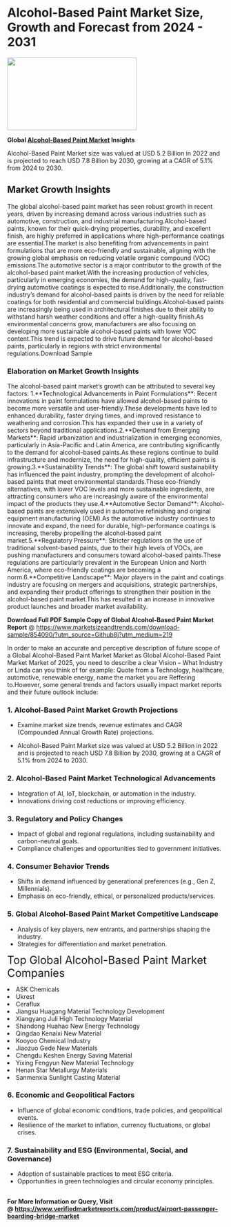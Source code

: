 <H1>Alcohol-Based Paint Market Size, Growth and Forecast from 2024 - 2031</H1><img class="aligncenter size-medium wp-image-584254" src="https://thirdeyenews.in/wp-content/uploads/2024/09/Global-Market-Research-300x168.jpeg" alt="" width="300" height="168" /><p><strong>Global&nbsp;<a href="https://www.marketsizeandtrends.com/download-sample/854090/?utm_source=Github8j?utm_medium=219">Alcohol-Based Paint Market</a> Insights</strong></p><p>Alcohol-Based Paint Market size was valued at USD 5.2 Billion in 2022 and is projected to reach USD 7.8 Billion by 2030, growing at a CAGR of 5.1% from 2024 to 2030.</p><p><h2>Market Growth Insights</h2> The global alcohol-based paint market has seen robust growth in recent years, driven by increasing demand across various industries such as automotive, construction, and industrial manufacturing.Alcohol-based paints, known for their quick-drying properties, durability, and excellent finish, are highly preferred in applications where high-performance coatings are essential.The market is also benefiting from advancements in paint formulations that are more eco-friendly and sustainable, aligning with the growing global emphasis on reducing volatile organic compound (VOC) emissions.The automotive sector is a major contributor to the growth of the alcohol-based paint market.With the increasing production of vehicles, particularly in emerging economies, the demand for high-quality, fast-drying automotive coatings is expected to rise.Additionally, the construction industry’s demand for alcohol-based paints is driven by the need for reliable coatings for both residential and commercial buildings.Alcohol-based paints are increasingly being used in architectural finishes due to their ability to withstand harsh weather conditions and offer a high-quality finish.As environmental concerns grow, manufacturers are also focusing on developing more sustainable alcohol-based paints with lower VOC content.This trend is expected to drive future demand for alcohol-based paints, particularly in regions with strict environmental regulations.Download Sample <h3>Elaboration on Market Growth Insights</h3> The alcohol-based paint market’s growth can be attributed to several key factors: 1.**Technological Advancements in Paint Formulations**: Recent innovations in paint formulations have allowed alcohol-based paints to become more versatile and user-friendly.These developments have led to enhanced durability, faster drying times, and improved resistance to weathering and corrosion.This has expanded their use in a variety of sectors beyond traditional applications.2.**Demand from Emerging Markets**: Rapid urbanization and industrialization in emerging economies, particularly in Asia-Pacific and Latin America, are contributing significantly to the demand for alcohol-based paints.As these regions continue to build infrastructure and modernize, the need for high-quality, efficient paints is growing.3.**Sustainability Trends**: The global shift toward sustainability has influenced the paint industry, prompting the development of alcohol-based paints that meet environmental standards.These eco-friendly alternatives, with lower VOC levels and more sustainable ingredients, are attracting consumers who are increasingly aware of the environmental impact of the products they use.4.**Automotive Sector Demand**: Alcohol-based paints are extensively used in automotive refinishing and original equipment manufacturing (OEM).As the automotive industry continues to innovate and expand, the need for durable, high-performance coatings is increasing, thereby propelling the alcohol-based paint market.5.**Regulatory Pressure**: Stricter regulations on the use of traditional solvent-based paints, due to their high levels of VOCs, are pushing manufacturers and consumers toward alcohol-based paints.These regulations are particularly prevalent in the European Union and North America, where eco-friendly coatings are becoming a norm.6.**Competitive Landscape**: Major players in the paint and coatings industry are focusing on mergers and acquisitions, strategic partnerships, and expanding their product offerings to strengthen their position in the alcohol-based paint market.This has resulted in an increase in innovative product launches and broader market availability.</p><p><span class=""><strong>Download Full PDF Sample Copy of Global Alcohol-Based Paint Market Report</strong> @ <a href="https://www.marketsizeandtrends.com/download-sample/854090/?utm_source=Github8j?utm_medium=219" target="_blank">https://www.marketsizeandtrends.com/download-sample/854090/?utm_source=Github8j?utm_medium=219</a></span></p><p>In order to make an accurate and perceptive description of future scope of a Global&nbsp;Alcohol-Based Paint Market Market as Global&nbsp;Alcohol-Based Paint Market Market of 2025, you need to describe a clear Vision &ndash; What Industry or Linda can you think of for example: Quote from a Technology, healthcare, automotive, renewable energy, name the market you are Reffering to.However, some general trends and factors usually impact market reports and their future outlook include:</p><h3>1.&nbsp;<strong>Alcohol-Based Paint Market Growth Projections</strong></h3><ul><li>Examine market size trends, revenue estimates and CAGR (Compounded Annual Growth Rate) projections.</li><li><p>Alcohol-Based Paint Market size was valued at USD 5.2 Billion in 2022 and is projected to reach USD 7.8 Billion by 2030, growing at a CAGR of 5.1% from 2024 to 2030.</p></li></ul><h3>2.&nbsp;<strong>Alcohol-Based Paint Market Technological Advancements</strong></h3><ul><li>Integration of AI, IoT, blockchain, or automation in the industry.</li><li>Innovations driving cost reductions or improving efficiency.</li></ul><h3>3.&nbsp;<strong>Regulatory and Policy Changes</strong></h3><ul><li>Impact of global and regional regulations, including sustainability and carbon-neutral goals.</li><li>Compliance challenges and opportunities tied to government initiatives.</li></ul><h3>4.&nbsp;<strong>Consumer Behavior Trends</strong></h3><ul><li>Shifts in demand influenced by generational preferences (e.g., Gen Z, Millennials).</li><li>Emphasis on eco-friendly, ethical, or personalized products/services.</li></ul><h3>5.&nbsp;<strong>Global Alcohol-Based Paint Market Competitive Landscape</strong></h3><ul><li>Analysis of key players, new entrants, and partnerships shaping the industry.</li><li>Strategies for differentiation and market penetration.</li></ul><p data-pm-slice="1 1 []"><span style="color: inherit; font-family: inherit; font-size: 25px;">Top Global Alcohol-Based Paint Market Companies</span></p><div class="" data-test-id=""><p><li>ASK Chemicals</li><li> Ukrest</li><li> Ceraflux</li><li> Jiangsu Huagang Material Technology Development</li><li> Xiangyang Juli High Technology Material</li><li> Shandong Huahao New Energy Technology</li><li> Qingdao Kenaixi New Material</li><li> Kooyoo Chemical Industry</li><li> Jiaozuo Gede New Materials</li><li> Chengdu Keshen Energy Saving Material</li><li> Yixing Fengyun New Material Technology</li><li> Henan Star Metallurgy Materials</li><li> Sanmenxia Sunlight Casting Material</li></p></div><h3>6.&nbsp;<strong>Economic and Geopolitical Factors</strong></h3><ul><li>Influence of global economic conditions, trade policies, and geopolitical events.</li><li>Resilience of the market to inflation, currency fluctuations, or global crises.</li></ul><h3>7.&nbsp;<strong>Sustainability and ESG (Environmental, Social, and Governance)</strong></h3><ul><li>Adoption of sustainable practices to meet ESG criteria.</li><li>Opportunities in green technologies and circular economy principles.</li></ul><h2><strong style="font-size: 14px;">For More Information or Query, Visit @&nbsp;</strong><a style="background-color: #ffffff; font-size: 14px;" href="https://www.marketsizeandtrends.com/report/alcohol-based-paint-market/" target="_blank">https://www.verifiedmarketreports.com/product/airport-passenger-boarding-bridge-market</a></h2>